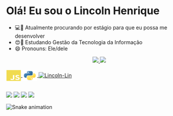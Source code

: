 # Olá! Eu sou o Lincoln Henrique

 - 💻🔎 Atualmente procurando por estágio para que eu possa me desenvolver
 - 😍🌱 Estudando Gestão da Tecnologia da Informação
 - 😄 Pronouns: Ele/dele

<div align="center">
  <a href="https://github.com/LincolnHenrique">
  <img height="180em" src="https://github-readme-stats.vercel.app/api?username=LincolnHenrique&show_icons=true&theme=dark&include_all_commits=true&count_private=true"/>
  <img height="180em" src="https://github-readme-stats.vercel.app/api/top-langs/?username=LincolnHenrique&layout=compact&langs_count=7&theme=dark"/>
</div>
<div style="display: inline_block"><br>
  <img align="center" alt="Lincoln-Js" height="30" width="40" src="https://raw.githubusercontent.com/devicons/devicon/master/icons/javascript/javascript-plain.svg">
  <img align="center" alt="Lincoln-Python" height="30" width="40" src="https://raw.githubusercontent.com/devicons/devicon/master/icons/python/python-original.svg">
  <img align="center" alt="Lincoln-Lin" height="30" width="40" src="https://cdn.jsdelivr.net/gh/devicons/devicon/icons/c/c-original.svg" />
</div>
  
 ##
  
  <div>
  <a href="https://instagram.com/lincolnh_" target="_blank"><img src="https://img.shields.io/badge/-Instagram-%23E4405F?style=for-the-badge&logo=instagram&logoColor=white" target="_blank"></a>
 <a href="https://discord.gg/LincolnHenrique#2063" target="_blank"><img src="https://img.shields.io/badge/Discord-7289DA?style=for-the-badge&logo=discord&logoColor=white" target="_blank"></a> 
  <a href = "mailto:lincoln.h.souzaa@gmail.com"><img src="https://img.shields.io/badge/-Gmail-%23333?style=for-the-badge&logo=gmail&logoColor=red" target="_blank"></a>
  <a href="https://www.linkedin.com/in/lincoln-henrique" target="_blank"><img src="https://img.shields.io/badge/-LinkedIn-%230077B5?style=for-the-badge&logo=linkedin&logoColor=white" target="_blank"></a> 
  </div>
 
 ![Snake animation](https://github.com/LincolnHenrique/LincolnHenrique/blob/output/github-contribution-grid-snake.svg)
 
</div>
